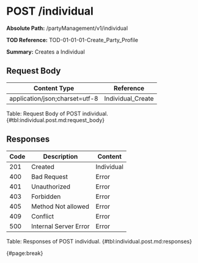 <!--
    ATTENTION: This file was generated via gradle!
               Do NOT manually edit this file! Any such changes will be overwritten!
-->

# POST /individual

**Absolute Path:** /partyManagement/v1/individual

**TOD Reference:** TOD-01-01-01-Create_Party_Profile

**Summary:** Creates a Individual

## Request Body

| Content Type | Reference |
|--------------|-----------|
| application/json;charset=utf-8 | Individual_Create |

Table: Request Body of POST individual. {#tbl:individual.post.md:request_body}

## Responses

| Code | Description | Content |
|------|-------------|---------|
| 201 | Created | Individual |
| 400 | Bad Request | Error |
| 401 | Unauthorized | Error |
| 403 | Forbidden | Error |
| 405 | Method Not allowed | Error |
| 409 | Conflict | Error |
| 500 | Internal Server Error | Error |

Table: Responses of POST individual. {#tbl:individual.post.md:responses}

{#page:break}
